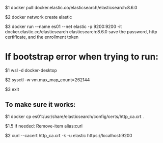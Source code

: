 $1  docker pull docker.elastic.co/elasticsearch/elasticsearch:8.6.0

$2  docker network create elastic

$3  docker run --name es01 --net elastic -p 9200:9200 -it docker.elastic.co/elasticsearch elasticsearch:8.6.0
	save the password, http certificate, and the enrollment token


# If bootstrap error when trying to run:

$1 wsl -d docker-desktop

$2 sysctl -w vm.max_map_count=262144

$3 exit

    
## To make sure it works:

$1  docker cp es01:/usr/share/elasticsearch/config/certs/http_ca.crt .

$1.5 if needed: Remove-item alias:curl

$2  curl --cacert http_ca.crt -k -u elastic https://localhost:9200
